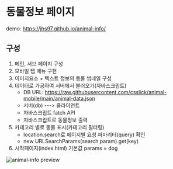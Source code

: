 # 동물정보 페이지
demo:  https://jhs97.github.io/animal-info/

## 구성
1. 메인, 서브 페이지 구성
2. 모바일 텝 메뉴 구현
3. 이미지요소 + 텍스트 정보의 동물 썹네일 구성
4. 데이터로 가공하여 서버에서 불러오기(자바스크립트) <br>
   - DB URL: https://raw.githubusercontent.com/csslick/animal-mobile/main/animal-data.json <br>
   - 서버(db) ---> 클라이언트 <br>
   - 자바스크립트 fatch API
   - 자바스크립트로 동물정보 출력
5. 카테고리 별로 동물 표시(카테고리 필터링)
   - location.search로 페이지별 요청 파마리터(query) 확인
   - new URLSearchParams(search param).get(key)
6. 시작페이지(index.html) 기본값 params = dog


![animal-info preview](https://user-images.githubusercontent.com/105402450/176827813-78eec6cd-6be9-4a5a-99b1-d9f244fae1db.JPG)
